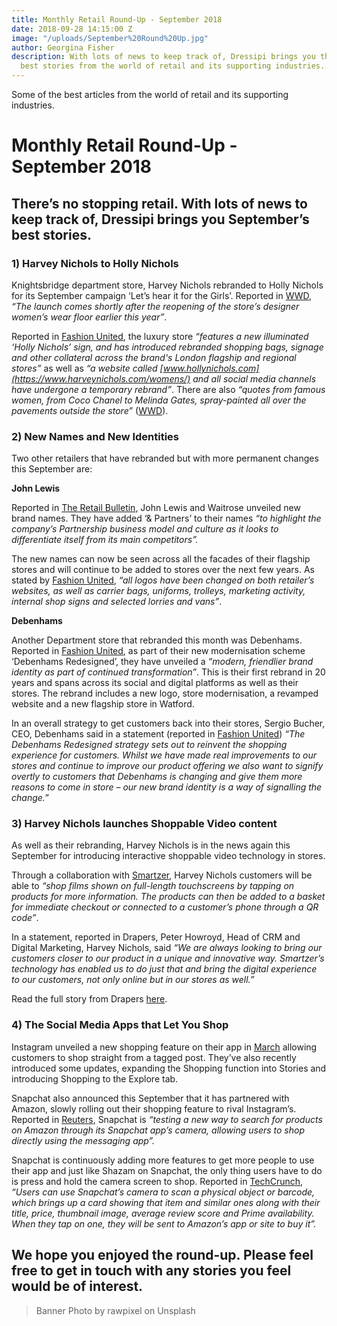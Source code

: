```yaml
---
title: Monthly Retail Round-Up - September 2018
date: 2018-09-28 14:15:00 Z
image: "/uploads/September%20Round%20Up.jpg"
author: Georgina Fisher
description: With lots of news to keep track of, Dressipi brings you this month's
  best stories from the world of retail and its supporting industries.
---
```


Some of the best articles from the world of retail and its supporting industries.

# Monthly Retail Round-Up - September 2018

## There’s no stopping retail. With lots of news to keep track of, Dressipi brings you September’s best stories.

### 1) Harvey Nichols to Holly Nichols

Knightsbridge department store, Harvey Nichols rebranded to Holly Nichols for its September campaign ‘Let’s hear it for the Girls’. Reported in [WWD](https://wwd.com/fashion-news/fashion-scoops/harvey-nichols-renamed-holly-nichols-1202782361/), *“The launch comes shortly after the reopening of the store’s designer women’s wear floor earlier this year”*.

Reported in [Fashion United](https://fashionunited.uk/news/retail/harvey-nichols-rebrands-as-holly-nichols-for-september/2018090438645), the luxury store *“features a new illuminated ‘Holly Nichols’ sign, and has introduced rebranded shopping bags, signage and other collateral across the brand's London flagship and regional stores”* as well as *“a website called [www.hollynichols.com](https://www.harveynichols.com/womens/) and all social media channels have undergone a temporary rebrand”*. There are also *“quotes from famous women, from Coco Chanel to Melinda Gates, spray-painted all over the pavements outside the store”* ([WWD](https://wwd.com/fashion-news/fashion-scoops/harvey-nichols-renamed-holly-nichols-1202782361/)).

### 2) New Names and New Identities

Two other retailers that have rebranded but with more permanent changes this September are:

**John Lewis**

Reported in [The Retail Bulletin](https://www.theretailbulletin.com/news/john-lewis-and-waitrose-unveil-new-brand-names-04-09-18/), John Lewis and Waitrose unveiled new brand names. They have added ‘& Partners’ to their names *“to highlight the company’s Partnership business model and culture as it looks to differentiate itself from its main competitors”.*

The new names can now be seen across all the facades of their flagship stores and will continue to be added to stores over the next few years. As stated by [Fashion United](https://fashionunited.uk/news/retail/john-lewis-adds-partners-as-part-of-rebrand/2018090438644), *“all logos have been changed on both retailer’s websites, as well as carrier bags, uniforms, trolleys, marketing activity, internal shop signs and selected lorries and vans”*. 

**Debenhams**

Another Department store that rebranded this month was Debenhams. Reported in [Fashion United](https://fashionunited.uk/news/retail/debenhams-launches-new-brand-identity/2018090438649), as part of their new modernisation scheme ‘Debenhams Redesigned’, they have unveiled a *“modern, friendlier brand identity as part of continued transformation”*. This is their first rebrand in 20 years and spans across its social and digital platforms as well as their stores. The rebrand includes a new logo, store modernisation, a revamped website and a new flagship store in Watford.

In an overall strategy to get customers back into their stores, Sergio Bucher, CEO, Debenhams said in a statement (reported in [Fashion United](https://fashionunited.uk/news/retail/debenhams-launches-new-brand-identity/2018090438649)) *“The Debenhams Redesigned strategy sets out to reinvent the shopping experience for customers. Whilst we have made real improvements to our stores and continue to improve our product offering we also want to signify overtly to customers that Debenhams is changing and give them more reasons to come in store – our new brand identity is a way of signalling the change.”*

### 3) Harvey Nichols launches Shoppable Video content

As well as their rebranding, Harvey Nichols is in the news again this September for introducing interactive shoppable video technology in stores.

Through a collaboration with [Smartzer](https://www.smartzer.com/), Harvey Nichols customers will be able to *“shop films shown on full-length touchscreens by tapping on products for more information. The products can then be added to a basket for immediate checkout or connected to a customer’s phone through a QR code”*. 

In a statement, reported in Drapers, Peter Howroyd, Head of CRM and Digital Marketing, Harvey Nichols, said *“We are always looking to bring our customers closer to our product in a unique and innovative way. Smartzer’s technology has enabled us to do just that and bring the digital experience to our customers, not only online but in our stores as well.”*

Read the full story from Drapers [here](https://www.drapersonline.com/7032214.article?utm_source=newsletter&utm_medium=email&utm_campaign=DR_EditorialNewsletters.Reg:%20Send%20-%20Daily%20News&mkt_tok=eyJpIjoiTTJJelltSTJORFpqTW1GayIsInQiOiJKRURUZlFzNFFsUmdmNk9hMXFSalJEVEVXSXVrelRQRktFaEhSV0JrZEJJaVhiRlArZW9kcWtpeTY0SVwvMk51VlAxMzJ0ZFhrYm03QUJuRmZQY256TmgyYys0WnFQR0tTUXJIdkZjXC9jU0pYMHNVckljYndNQmcyY2dVckhRaTl1In0%3D).

### 4) The Social Media Apps that Let You Shop

Instagram unveiled a new shopping feature on their app in [March](https://dressipi.com/blog/monthly-retail-round-up-march-2018/) allowing customers to shop straight from a tagged post. They’ve also recently introduced some updates, expanding the Shopping function into Stories and introducing Shopping to the Explore tab.

Snapchat also announced this September that it has partnered with Amazon, slowly rolling out their shopping feature to rival Instagram’s. Reported in [Reuters](https://www.reuters.com/article/us-snap-amazon-com/snapchat-ties-up-with-amazon-for-point-and-buy-idUSKCN1M424W), Snapchat is *“testing a new way to search for products on Amazon through its Snapchat app’s camera, allowing users to shop directly using the messaging app”.*

Snapchat is continuously adding more features to get more people to use their app and just like Shazam on Snapchat, the only thing users have to do is press and hold the camera screen to shop. Reported in [TechCrunch](https://techcrunch.com/2018/09/24/snapchat-amazon-visual-search/), *“Users can use Snapchat’s camera to scan a physical object or barcode, which brings up a card showing that item and similar ones along with their title, price, thumbnail image, average review score and Prime availability. When they tap on one, they will be sent to Amazon’s app or site to buy it”.*

## We hope you enjoyed the round-up. Please feel free to get in touch with any stories you feel would be of interest.

> Banner Photo by rawpixel on Unsplash
